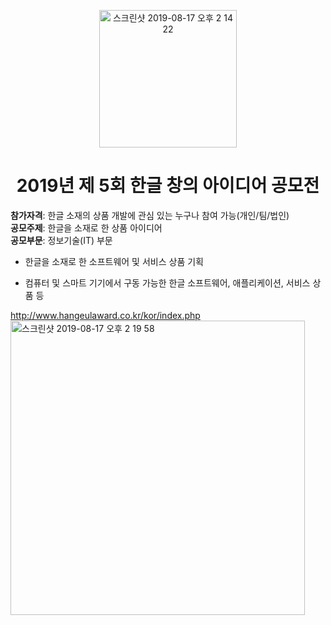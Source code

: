 <p align="center"><img width="220" alt="스크린샷 2019-08-17 오후 2 14 22" src="https://user-images.githubusercontent.com/38368820/63206961-9e7ea380-c0f9-11e9-8aeb-22a2b603e78d.png"></p>

<h1 align="center" font-weight: bold>
2019년 제 5회 한글 창의 아이디어 공모전</h1>

**참가자격**: 한글 소재의 상품 개발에 관심 있는 누구나 참여 가능(개인/팀/법인)<br/>
**공모주제**: 한글을 소재로 한 상품 아이디어<br/>
**공모부문**: 정보기술(IT) 부문
- 한글을 소재로 한 소프트웨어 및 서비스 상품 기획
* 컴퓨터 및 스마트 기기에서 구동 가능한 한글 소프트웨어, 애플리케이션, 서비스 상품 등

http://www.hangeulaward.co.kr/kor/index.php
<img width="471" alt="스크린샷 2019-08-17 오후 2 19 58" src="https://user-images.githubusercontent.com/38368820/63206994-1e0c7280-c0fa-11e9-967c-f779b6ab8d55.png">
